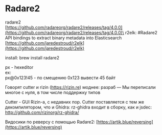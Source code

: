 # Radare2

radare2\
[https://github.com/radareorg/radare2/releases/tag/4.0.0](https://github.com/radareorg/radare2/releases/tag/4.0.0)\
r2elk: #Radare2 API bindings to extract binary metadata into Elasticsearch [https://github.com/jaredestroud/r2elk](https://github.com/jaredestroud/r2elk)

install: brew install radare2

px - hexeditor\
ex:\
px@0x123!45 - по смещению 0x123 вывести 45 байт



Говорят cutter и rizin (https://rizin.re) моднее: разраб — Мы переписали многое с нуля, в том числе поддержку типов

Cutter - GUI Rizin-а, с недавних пор. Cutter поставляется с тем же декомпилятором, что и Ghidra: rz-ghidra входит в сборку, как и jsdec: http://github.com/rizinorg/rz-ghidra/

Видосики по реверсу с помощью Radare2: [https://artik.blue/reversing](https://artik.blue/reversing)

